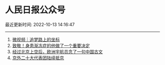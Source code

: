 # 人民日报公众号

最近更新时间: 2022-10-13 14:16:47

--- 
1. [微视频｜追梦路上的坐标](https://mp.weixin.qq.com/s/Ly4ldZ0VfIDu2mtwGqwxBA) 
2. [致敬！身患渐冻症的他做了一个重要决定](https://mp.weixin.qq.com/s/XC1x-Pg6uG6F6PK9VeJuHA) 
3. [经过北京上空后，欧洲宇航员念了一句中国古文](https://mp.weixin.qq.com/s/s-K5QUz9tW9LGxdVI3Ku9g) 
4. [京外二十大代表团陆续抵京](https://mp.weixin.qq.com/s/pJa2KYQvJ3sdHTqyNOAPfw) 

